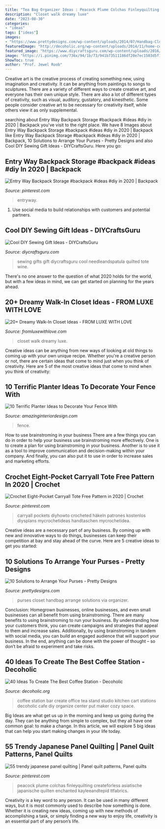 ```yaml
---
title: "Tea Bag Organizer Ideas : Peacock Plume Colchas Finleyquilting Createforless Asiatische Japanische Quilten Enchanted Kayleeandtepid Ttfabrics"
description: "Closet walk dreamy luxe"
date: "2023-08-30"
categories:
- "ideas"
tags: ["ideas"]
images:
- "https://www.prettydesigns.com/wp-content/uploads/2014/07/Handbag-Closet.jpg"
featuredImage: "http://decoholic.org/wp-content/uploads/2014/11/home-coffee-stand.jpg"
featured_image: "https://www.diycraftsguru.com/wp-content/uploads/2016/03/22-sewing-gifts-featured-image.jpg"
image: "https://i.pinimg.com/736x/94/1b/73/941b73511186df20e7ec1503d5f1a7c9.jpg"
ShowToc: true
author: "Prof. Jewel Roob"
---
```



Creative art is the creative process of creating something new, using imagination and creativity. It can be anything from paintings to songs to sculptures. There are a variety of different ways to create creative art, and everyone has their own unique style. There are also a lot of different types of creativity, such as visual, auditory, gustatory, and kinesthetic. Some people consider creative art to be necessary for creativity itself, while others view it as only supplemental.

	

		
searching about Entry Way Backpack Storage #backpack #ideas #diy in 2020 | Backpack you've visit to the right place. We have 8 Images about Entry Way Backpack Storage #backpack #ideas #diy in 2020 | Backpack like Entry Way Backpack Storage #backpack #ideas #diy in 2020 | Backpack, 10 Solutions to Arrange Your Purses - Pretty Designs and also Cool DIY Sewing Gift Ideas - DIYCraftsGuru. Here you go:
		
    
## Entry Way Backpack Storage #backpack #ideas #diy In 2020 | Backpack

<img loading=lazy src="https://i.pinimg.com/736x/94/1b/73/941b73511186df20e7ec1503d5f1a7c9.jpg" onerror="this.onerror=null;this.src='https://tse4.mm.bing.net/th?id=OIP.zbg209PzUgQ6_BLBiT_Q8wAAAA&amp;pid=15.1';" alt="Entry Way Backpack Storage #backpack #ideas #diy in 2020 | Backpack">

_Source: pinterest.com_

>entryway. 

	

1. Use social media to build relationships with customers and potential partners.

    
## Cool DIY Sewing Gift Ideas - DIYCraftsGuru

<img loading=lazy src="https://www.diycraftsguru.com/wp-content/uploads/2016/03/22-sewing-gifts-featured-image.jpg" onerror="this.onerror=null;this.src='https://tse1.mm.bing.net/th?id=OIP.vfhigw9q2tY2NQI5j0PXZAHaJ3&amp;pid=15.1';" alt="Cool DIY Sewing Gift Ideas - DIYCraftsGuru">

_Source: diycraftsguru.com_

>sewing gifts gift diycraftsguru cool needleandspatula quilted tote wine. 

	

There's no one answer to the question of what 2020 holds for the world, but with a few ideas in mind, we can get started on planning for the years ahead. 

    
## 20+ Dreamy Walk-In Closet Ideas - FROM LUXE WITH LOVE

<img loading=lazy src="https://i1.wp.com/fromluxewithlove.com/wp-content/uploads/2018/01/Amazing-Walk-In-Closet-Ideas-44.jpg?resize=557%2C835" onerror="this.onerror=null;this.src='https://tse2.mm.bing.net/th?id=OIP.DWU7CiIxu7tUQgW3Aw1HBAHaLG&amp;pid=15.1';" alt="20+ Dreamy Walk-In Closet Ideas - FROM LUXE WITH LOVE">

_Source: fromluxewithlove.com_

>closet walk dreamy luxe. 

	

Creative ideas can be anything from new ways of looking at old things to coming up with your own unique recipe. Whether you're a creative person or not, there are certain ideas that come to mind just when you think of creativity. Here are 5 of the most creative ideas that come to mind when you think of creativity: 

    
## 10 Terrific Planter Ideas To Decorate Your Fence With

<img loading=lazy src="https://www.amazinginteriordesign.com/wp-content/uploads/2016/10/10-terrific-planter-ideas-to-decorate-your-fence-with-2.jpg" onerror="this.onerror=null;this.src='https://tse4.mm.bing.net/th?id=OIP.HjEt9YXbxHV9qS-qj_rMeQHaJ3&amp;pid=15.1';" alt="10 Terrific Planter Ideas to Decorate Your Fence With">

_Source: amazinginteriordesign.com_

>fence. 

	

How to use brainstroming in your business
There are a few things you can do in order to help your business use brainstroming more effectively. One is to create a plan for using brainstroming in your business. Another is to use it as a tool to improve communication and decision-making within your company. And finally, you can also put it to use in order to increase sales and marketing efforts.

    
## Crochet Eight-Pocket Carryall Tote Free Pattern In 2020 | Crochet

<img loading=lazy src="https://i.pinimg.com/736x/8d/8f/aa/8d8faa8000bb1c7108e76551e8c69a24.jpg" onerror="this.onerror=null;this.src='https://tse4.mm.bing.net/th?id=OIP.5fllyo1yxurnukwhcHMDIgHaOj&amp;pid=15.1';" alt="Crochet Eight-Pocket Carryall Tote Free Pattern in 2020 | Crochet">

_Source: pinterest.com_

>carryall pockets diyhowto crocheted häkeln patrones kostenlos diysplans mycrochetideas handtaschen mycrochetidea. 

	

Creative ideas are a necessary part of any business. By coming up with new and innovative ways to do things, businesses can keep their competition at bay and stay ahead of the curve. Here are 5 creative ideas to get you started:

    
## 10 Solutions To Arrange Your Purses - Pretty Designs

<img loading=lazy src="https://www.prettydesigns.com/wp-content/uploads/2014/07/Handbag-Closet.jpg" onerror="this.onerror=null;this.src='https://tse4.mm.bing.net/th?id=OIP.AGBktNH46_AeTvEUDBr8jwHaKv&amp;pid=15.1';" alt="10 Solutions to Arrange Your Purses - Pretty Designs">

_Source: prettydesigns.com_

>purses closet handbag arrange solutions via organizer. 

	

Conclusion: Homegrown businesses, online businesses, and even small businesses can all benefit from using brainstroming.
There are many benefits to using brainstroming to run your business. By understanding how your customers think, you can create campaigns and strategies that appeal to them and increase sales. Additionally, by using brainstroming in tandem with social media, you can build an engaged audience that will support your business. In the end, anything can be done with the power of thought – so don’t be afraid to experiment and take risks.

    
## 40 Ideas To Create The Best Coffee Station - Decoholic

<img loading=lazy src="http://decoholic.org/wp-content/uploads/2014/11/home-coffee-stand.jpg" onerror="this.onerror=null;this.src='https://tse4.mm.bing.net/th?id=OIP._EMbQIk56oCx1vc4TQoKoAHaLH&amp;pid=15.1';" alt="40 Ideas To Create The Best Coffee Station - Decoholic">

_Source: decoholic.org_

>coffee station bar create office tea stand studio kitchen cart stations decoholic cafe diy organize center put maker cozy space. 

	

Big Ideas are what get us up in the morning and keep us going during the day. They can be anything from simple to complex, but they all have one common goal: to make a change. In this article, we will explore 5 big ideas that can help you start making changes in your life today.

    
## 55 Trendy Japanese Panel Quilting | Panel Quilt Patterns, Panel Quilts

<img loading=lazy src="https://i.pinimg.com/736x/62/cb/90/62cb90e789fd68152d2d4c52e27f9440.jpg" onerror="this.onerror=null;this.src='https://tse1.mm.bing.net/th?id=OIP.HDjB9ggKmkCwpgdeXs-nTAAAAA&amp;pid=15.1';" alt="55 trendy japanese panel quilting | Panel quilt patterns, Panel quilts">

_Source: pinterest.com_

>peacock plume colchas finleyquilting createforless asiatische japanische quilten enchanted kayleeandtepid ttfabrics. 

	

Creativity is a key word to any person. It can be used in many different ways, but it is most commonly used to describe how something is done. Whether it is creating new ideas, coming up with new methods of accomplishing a task, or simply finding a new way to enjoy life, creativity is an essential part of any person’s life.

